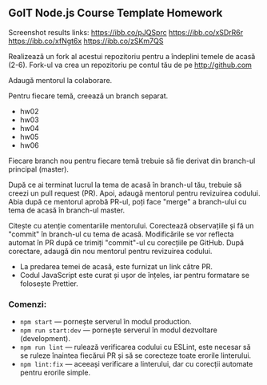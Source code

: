## GoIT Node.js Course Template Homework

Screenshot results links:
https://ibb.co/pJQSprc
https://ibb.co/xSDrR6r
https://ibb.co/xfNgt6x
https://ibb.co/zSKm7QS

Realizează un fork al acestui repozitoriu pentru a îndeplini temele de acasă (2-6). Fork-ul va crea un repozitoriu pe contul tău de pe http://github.com

Adaugă mentorul la colaborare.

Pentru fiecare temă, creează un branch separat.

- hw02
- hw03
- hw04
- hw05
- hw06

Fiecare branch nou pentru fiecare temă trebuie să fie derivat din branch-ul principal (master).

După ce ai terminat lucrul la tema de acasă în branch-ul tău, trebuie să creezi un pull request (PR). Apoi, adaugă mentorul pentru revizuirea codului. Abia după ce mentorul aprobă PR-ul, poți face "merge" a branch-ului cu tema de acasă în branch-ul master.

Citește cu atenție comentariile mentorului. Corectează observațiile și fă un "commit" în branch-ul cu tema de acasă. Modificările se vor reflecta automat în PR după ce trimiți "commit"-ul cu corecțiile pe GitHub. După corectare, adaugă din nou mentorul pentru revizuirea codului.

- La predarea temei de acasă, este furnizat un link către PR.
- Codul JavaScript este curat și ușor de înțeles, iar pentru formatare se folosește Prettier.

### Comenzi:

- `npm start` &mdash; pornește serverul în modul production.
- `npm run start:dev` &mdash; pornește serverul în modul dezvoltare (development).
- `npm run lint` &mdash; rulează verificarea codului cu ESLint, este necesar să se ruleze înaintea fiecărui PR și să se corecteze toate erorile linterului.
- `npm lint:fix` &mdash; aceeași verificare a linterului, dar cu corecții automate pentru erorile simple.
